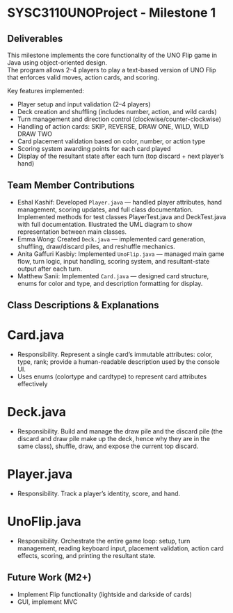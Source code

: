 # SYSC3110UNOProject - Milestone 1

## Deliverables 
This milestone implements the core functionality of the UNO Flip game in Java using object-oriented design.  
The program allows 2–4 players to play a text-based version of UNO Flip that enforces valid moves, action cards, and scoring.

Key features implemented:
- Player setup and input validation (2–4 players)
- Deck creation and shuffling (includes number, action, and wild cards)
- Turn management and direction control (clockwise/counter-clockwise)
- Handling of action cards: SKIP, REVERSE, DRAW ONE, WILD, WILD DRAW TWO
- Card placement validation based on color, number, or action type
- Scoring system awarding points for each card played
- Display of the resultant state after each turn (top discard + next player’s hand)

## Team Member Contributions
- Eshal Kashif: Developed `Player.java` — handled player attributes, hand management, scoring updates, and full class documentation. Implemented methods for test classes PlayerTest.java and DeckTest.java with full documentation. Illustrated the UML diagram to show representation between main classes. 
- Emma Wong: Created `Deck.java` — implemented card generation, shuffling, draw/discard piles, and reshuffle mechanics. 
- Anita Gaffuri Kasbiy: Implemented `UnoFlip.java` — managed main game flow, turn logic, input handling, scoring system, and resultant-state output after each turn.
- Matthew Sanii: Implemented `Card.java` — designed card structure, enums for color and type, and description formatting for display.

## Class Descriptions & Explanations

# Card.java
- Responsibility. Represent a single card’s immutable attributes: color, type, rank; provide a human-readable description used by the console UI.
- Uses enums (colortype and cardtype) to represent card attributes effectively

# Deck.java
- Responsibility. Build and manage the draw pile and the discard pile (the discard and draw pile make up the deck, hence why they are in the same class), shuffle, draw, and expose the current top discard.

# Player.java
- Responsibility. Track a player’s identity, score, and hand.

# UnoFlip.java
- Responsibility. Orchestrate the entire game loop: setup, turn management, reading keyboard input, placement validation, action card effects, scoring, and printing the resultant state.

## Future Work (M2+)
- Implement Flip functionality (lightside and darkside of cards)
- GUI, implement MVC
